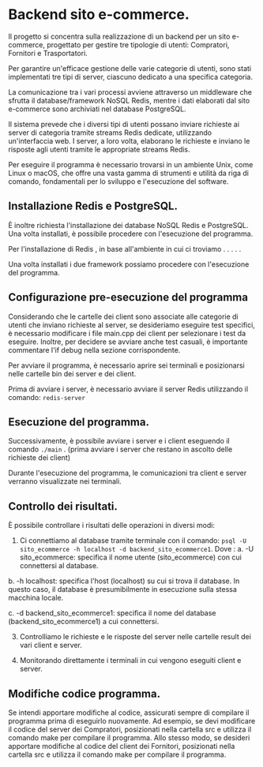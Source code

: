 # Backend sito e-commerce.
Il progetto si concentra sulla realizzazione di un backend per un sito e-commerce, progettato per gestire tre tipologie di utenti: Compratori, Fornitori e Trasportatori. 

Per garantire un'efficace gestione delle varie categorie di utenti, sono stati implementati tre tipi di server, ciascuno dedicato a una specifica categoria.

La comunicazione tra i vari processi avviene attraverso un middleware che sfrutta il database/framework NoSQL Redis, mentre i dati elaborati dal sito e-commerce sono archiviati nel database PostgreSQL.

Il sistema prevede che i diversi tipi di utenti possano inviare richieste ai server di categoria tramite streams Redis dedicate, utilizzando un'interfaccia web. I server, a loro volta, elaborano le richieste e inviano le risposte agli utenti tramite le appropriate streams Redis.

Per eseguire il programma è necessario trovarsi in un ambiente Unix, come Linux o macOS, che offre una vasta gamma di strumenti e utilità da riga di comando, fondamentali per lo sviluppo e l'esecuzione del software.


## Installazione Redis e PostgreSQL.
È inoltre richiesta l'installazione dei database NoSQL Redis e PostgreSQL. Una volta installati, è possibile procedere con l'esecuzione del programma.

Per l'installazione di Redis , in base all'ambiente in cui ci troviamo
.
.
.
.
.

Una volta installati i due framework possiamo procedere con l'esecuzione del programma.


## Configurazione pre-esecuzione del programma
Considerando che le cartelle dei client sono associate alle categorie di utenti che inviano richieste al server, se desideriamo eseguire test specifici, è necessario modificare i file main.cpp dei client per selezionare i test da eseguire. Inoltre, per decidere se avviare anche test casuali, è importante commentare l'if debug nella sezione corrispondente.

Per avviare il programma, è necessario aprire sei terminali e posizionarsi nelle cartelle bin dei server e dei client.

Prima di avviare i server, è necessario avviare il server Redis utilizzando il comando: ``` redis-server ```  


## Esecuzione del programma.
Successivamente, è possibile avviare i server e i client eseguendo il comando ``` ./main ``` . (prima avviare i server che restano in ascolto delle richieste dei client)

Durante l'esecuzione del programma, le comunicazioni tra client e server verranno visualizzate nei terminali. 


## Controllo dei risultati.
È possibile controllare i risultati delle operazioni in diversi modi: 

1. Ci connettiamo al database tramite terminale con il comando: ```psql -U sito_ecommerce -h localhost -d backend_sito_ecommerce1```. Dove :
  a. -U sito_ecommerce: specifica il nome utente (sito_ecommerce) con cui connettersi al database.

  b. -h localhost: specifica l'host (localhost) su cui si trova il database. In questo caso, il database è presumibilmente in esecuzione sulla stessa macchina locale.
  
  c. -d backend_sito_ecommerce1: specifica il nome del database (backend_sito_ecommerce1) a cui connettersi.

3. Controlliamo le richieste e le risposte del server nelle cartelle result dei vari client e server.

4. Monitorando direttamente i terminali in cui vengono eseguiti client e server.


## Modifiche codice programma.
Se intendi apportare modifiche al codice, assicurati sempre di compilare il programma prima di eseguirlo nuovamente. Ad esempio, se devi modificare il codice del server dei Compratori, posizionati nella cartella src e utilizza il comando make per compilare il programma. Allo stesso modo, se desideri apportare modifiche al codice del client dei Fornitori, posizionati nella cartella src e utilizza il comando make per compilare il programma.
